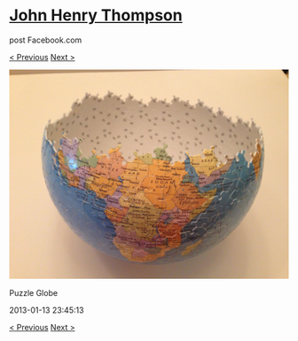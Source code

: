 # [John Henry Thompson](../README.md)
post Facebook.com

[< Previous](2013-01-13-3.md) [Next >](2013-01-13-5.md)

[![](../media/2013-01-13/Puzzle-Globe-3.jpg)](../README.md)

Puzzle Globe

2013-01-13 23:45:13

[< Previous](2013-01-13-3.md) [Next >](2013-01-13-5.md)